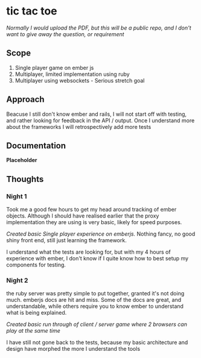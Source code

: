 # tic tac toe

*Normally I would upload the PDF, but this will be a public repo, and I don't want to give away the question, or requirement*

## Scope
1. Single player game on ember js
2. Multiplayer, limited implementation using ruby
3. Multiplayer using websockets - Serious stretch goal

## Approach

Beacuse I still don't know ember and rails, I will not start off with testing, and rather looking for feedback in the API / output. Once I understand more about the frameworks I will retrospectively add more tests

## Documentation

**Placeholder**


## Thoughts

### Night 1
Took me a good few hours to get my head around tracking of ember objects. 
Although I should have realised earlier that the proxy implementation they are using is very basic, likely for speed purposes.

*Created basic Single player experience on emberjs.*
Nothing fancy, no good shiny front end, still just learning the framework.

I understand what the tests are looking for, but with my 4 hours of experience with ember, I don't know if I quite know how to best setup my components for testing. 


### Night 2
the ruby server was pretty simple to put together, granted it's not doing much.
emberjs docs are hit and miss. Some of the docs are great, and understandable, while others require you to know ember to understand what is being explained. 

*Created basic run through of client / server game where 2 browsers can play at the same time*

I have still not gone back to the tests, because my basic architecture and design have morphed the more I understand the tools


